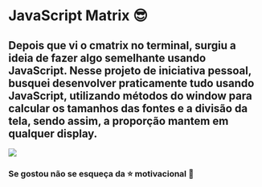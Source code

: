 # JavaScript Matrix :sunglasses:  



## Depois que vi o cmatrix no terminal, surgiu a ideia de fazer algo semelhante usando JavaScript. Nesse projeto de iniciativa pessoal, busquei desenvolver praticamente tudo usando JavaScript, utilizando métodos do window para calcular os  tamanhos das fontes e a divisão da tela, sendo assim, a proporção mantem em qualquer display. 



<img src="./images/readme.gif"> 

### Se gostou não se esqueça da :star: motivacional :grimacing:
